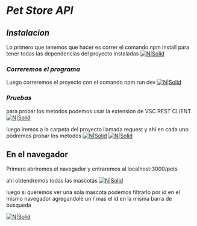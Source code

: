 
# _Pet Store API_

## _Instalacion_
Lo primero que tenemos que hacer es correr el comando npm install para tener todas las dependencias del proyecto instaladas
[![N|Solid](https://i.imgur.com/CxgmvFp.png)](https://i.imgur.com/gDw7C2p.png)

### _Correremos el programa_
Luego correremos el proyecto con el comando npm run dev
[![N|Solid](https://i.imgur.com/maBItPq.png)](https://i.imgur.com/gDw7C2p.png)
### _Pruebas_
para probar los metodos podemos usar la extension de VSC REST CLIENT
[![N|Solid](https://i.imgur.com/OnMSZhA.png)](https://i.imgur.com/gDw7C2p.png)

luego iremos a la carpeta del proyecto llamada request y ahi en cada uno podremos probar los metodos 
[![N|Solid](https://i.imgur.com/EAEEvGl.png)](https://i.imgur.com/gDw7C2p.png)
[![N|Solid](https://i.imgur.com/EAEEvGl.png)](https://i.imgur.com/gDw7C2p.png)



## En el navegador
 
 Primero abriremos el navegador y entraremos al localhost:3000/pets
 
 ahi obtendremos todas las mascotas
 [![N|Solid](https://i.imgur.com/PjJuOE6.png)](https://i.imgur.com/gDw7C2p.png)
 
 luego si queremos ver una sola mascota podemos filtrarlo por id en el mismo navegador agregandole un / mas el id en la misma barra de busqueda

  [![N|Solid]( https://i.imgur.com/WZGYUNN.png)](https://i.imgur.com/gDw7C2p.png)